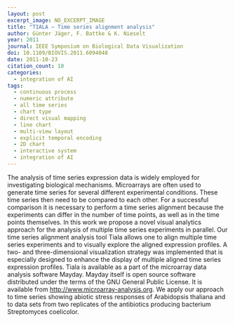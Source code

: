 ```yaml
---
layout: post
excerpt_image: NO_EXCERPT_IMAGE
title: "TIALA — Time series alignment analysis"
author: Günter Jäger, F. Battke & K. Nieselt
year: 2011
journal: IEEE Symposium on Biological Data Visualization
doi: 10.1109/BIOVIS.2011.6094048
date: 2011-10-23
citation_count: 10
categories:
  - integration of AI
tags:
  - continuous process
  - numeric attribute
  - all time series
  - chart type
  - direct visual mapping
  - line chart
  - multi-view layout
  - explicit temporal encoding
  - 2D chart
  - interactive system
  - integration of AI
---
```

The analysis of time series expression data is widely employed for investigating biological mechanisms. Microarrays are often used to generate time series for several different experimental conditions. These time series then need to be compared to each other. For a successful comparison it is necessary to perform a time series alignment because the experiments can differ in the number of time points, as well as in the time points themselves. In this work we propose a novel visual analytics approach for the analysis of multiple time series experiments in parallel. Our time series alignment analysis tool Tiala allows one to align multiple time series experiments and to visually explore the aligned expression profiles. A two- and three-dimensional visualization strategy was implemented that is especially designed to enhance the display of multiple aligned time series expression profiles. Tiala is available as a part of the microarray data analysis software Mayday. Mayday itself is open source software distributed under the terms of the GNU General Public License. It is available from http://www.microarray-analysis.org. We apply our approach to time series showing abiotic stress responses of Arabidopsis thaliana and to data sets from two replicates of the antibiotics producing bacterium Streptomyces coelicolor.
